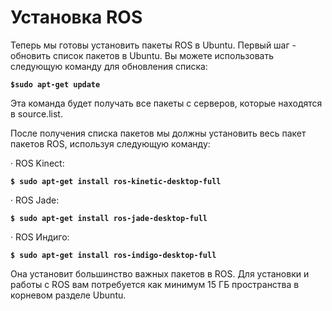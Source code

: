 # Установка ROS

Теперь мы готовы установить пакеты ROS в Ubuntu. Первый шаг - обновить список пакетов в Ubuntu. Вы можете использовать следующую команду для обновления списка:

**`$sudo apt-get update`**

Эта команда будет получать все пакеты с серверов, которые находятся в source.list.

После получения списка пакетов мы должны установить весь пакет пакетов ROS, используя следующую команду:

·         ROS Kinect:

**`$ sudo apt-get install ros-kinetic-desktop-full`**

·         ROS Jade:

**`$ sudo apt-get install ros-jade-desktop-full`**

·         ROS Индиго:

**`$ sudo apt-get install ros-indigo-desktop-full`**

Она установит большинство важных пакетов в ROS. Для установки и работы с ROS вам потребуется как минимум 15 ГБ пространства в корневом разделе Ubuntu.

